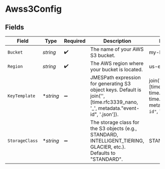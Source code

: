 # Awss3Config


## Fields

| Field                                                                                                                           | Type                                                                                                                            | Required                                                                                                                        | Description                                                                                                                     | Example                                                                                                                         |
| ------------------------------------------------------------------------------------------------------------------------------- | ------------------------------------------------------------------------------------------------------------------------------- | ------------------------------------------------------------------------------------------------------------------------------- | ------------------------------------------------------------------------------------------------------------------------------- | ------------------------------------------------------------------------------------------------------------------------------- |
| `Bucket`                                                                                                                        | *string*                                                                                                                        | :heavy_check_mark:                                                                                                              | The name of your AWS S3 bucket.                                                                                                 | my-bucket                                                                                                                       |
| `Region`                                                                                                                        | *string*                                                                                                                        | :heavy_check_mark:                                                                                                              | The AWS region where your bucket is located.                                                                                    | us-east-1                                                                                                                       |
| `KeyTemplate`                                                                                                                   | **string*                                                                                                                       | :heavy_minus_sign:                                                                                                              | JMESPath expression for generating S3 object keys. Default is join('', [time.rfc3339_nano, '_', metadata."event-id", '.json']). | join('/', [time.year, time.month, time.day, metadata.`"event-id"`, '.json'])                                                    |
| `StorageClass`                                                                                                                  | **string*                                                                                                                       | :heavy_minus_sign:                                                                                                              | The storage class for the S3 objects (e.g., STANDARD, INTELLIGENT_TIERING, GLACIER, etc.). Defaults to "STANDARD".              | STANDARD                                                                                                                        |